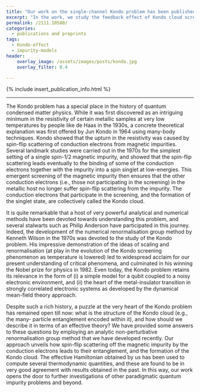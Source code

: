 ```yaml
---
title: "Our work on the single-channel Kondo problem has been published in Phys. Rev. B"
excerpt: "In the work, we study the feedback effect of Kondo cloud screening on the conduction electrons, obtaining an effective Hamiltonian that describes its dynamics."
permalink: /2111.10580/
categories:
  - publications and preprints
tags:
  - Kondo-effect
  - impurity-models
header:
    overlay_image: /assets/images/posts/kondo.jpg
    overlay_filter: 0.4

---
```


{% include insert_publication_info.html %}

---
 The Kondo problem has a special place in the history of quantum condensed matter physics. While it was first discovered as an intriguing minimum in the resistivity of certain metallic samples at very low temperatures by people like de Haas in the 1930s, a concrete theoretical explanation was first offered by Jun Kondo in 1964 using many-body techniques. Kondo showed that the upturn in the resistivity was caused by spin-flip scattering of conduction electrons from magnetic impurities. Several landmark studies were carried out in the 1970s for the simplest setting of a single spin-1/2 magnetic impurity, and showed that the spin-flip scattering leads eventually to the binding of some of the conduction electrons together with the impurity into a spin singlet at low-energies. This emergent screening of the magnetic impurity then ensures that the other conduction electrons (i.e., those not participating in the screening) in the metallic host no longer suffer spin-flip scattering from the impurity. The conduction electrons that participate in the screening, and the formation of the singlet state, are collectively called the Kondo cloud. 

It is quite remarkable that a host of very powerful analytical and numerical methods have been devoted towards understanding this problem, and several stalwarts such as Philip Anderson have participated in this journey. Indeed, the development of the numerical renormalisation group method by Kenneth Wilson in the 1970s was devoted to the study of the Kondo problem. His impressive demonstration of the ideas of scaling and renormalisation (at play in the evolution of the Kondo screening phenomenon as temperature is lowered) led to widespread acclaim for our present understanding of critical phenomena, and culminated in his winning the Nobel prize for physics in 1982. Even today, the Kondo problem retains its relevance in the form of (i) a simple model for a qubit coupled to a noisy electronic environment, and (ii) the heart of the metal-insulator transition in strongly correlated electronic systems as developed by the dynamical mean-field theory approach. 

Despite such a rich history, a puzzle at the very heart of the Kondo problem has remained open till now: what is the structure of the Kondo cloud (e.g., the many- particle entanglement encoded within it), and how should we describe it in terms of an effective theory? We have provided some answers to these questions by employing an analytic non-perturbative renormalisation group method that we have developed recently. Our approach unveils how spin-flip scattering off the magnetic impurity by the conduction electrons leads to their entanglement, and the formation of the Kondo cloud. The effective Hamiltonian obtained by us has been used to compute several thermodynamic quantities, and these are found to be in very good agreement with results obtained in the past. In this way, our work opens the door to further investigations of other paradigmatic quantum impurity problems and beyond.
